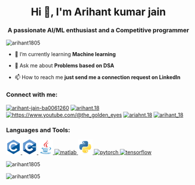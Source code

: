 <h1 align="center">Hi 👋, I'm Arihant kumar jain</h1>
<h3 align="center">A passionate AI/ML enthusiast and a Competitive programmer</h3>

<p align="left"> <img src="https://komarev.com/ghpvc/?username=arihant1805&label=Profile%20views&color=0e75b6&style=flat" alt="arihant1805" /> </p>

- 🌱 I’m currently learning **Machine learning**

- 💬 Ask me about **Problems based on DSA**

- 📫 How to reach me **just send me a connection request on LinkedIn**

<h3 align="left">Connect with me:</h3>
<p align="left">
<a href="https://linkedin.com/in/arihant-jain-ba0061260" target="blank"><img align="center" src="https://raw.githubusercontent.com/rahuldkjain/github-profile-readme-generator/master/src/images/icons/Social/linked-in-alt.svg" alt="arihant-jain-ba0061260" height="30" width="40" /></a>
<a href="https://instagram.com/arihant.18" target="blank"><img align="center" src="https://raw.githubusercontent.com/rahuldkjain/github-profile-readme-generator/master/src/images/icons/Social/instagram.svg" alt="arihant.18" height="30" width="40" /></a>
<a href="https://www.youtube.com/c/https://www.youtube.com/@the_golden_eyes" target="blank"><img align="center" src="https://raw.githubusercontent.com/rahuldkjain/github-profile-readme-generator/master/src/images/icons/Social/youtube.svg" alt="https://www.youtube.com/@the_golden_eyes" height="30" width="40" /></a>
<a href="https://codeforces.com/profile/ariahnt.18" target="blank"><img align="center" src="https://raw.githubusercontent.com/rahuldkjain/github-profile-readme-generator/master/src/images/icons/Social/codeforces.svg" alt="ariahnt.18" height="30" width="40" /></a>
<a href="https://www.leetcode.com/arihant_18" target="blank"><img align="center" src="https://raw.githubusercontent.com/rahuldkjain/github-profile-readme-generator/master/src/images/icons/Social/leet-code.svg" alt="arihant_18" height="30" width="40" /></a>
</p>

<h3 align="left">Languages and Tools:</h3>
<p align="left"> <a href="https://www.cprogramming.com/" target="_blank" rel="noreferrer"> <img src="https://raw.githubusercontent.com/devicons/devicon/master/icons/c/c-original.svg" alt="c" width="40" height="40"/> </a> <a href="https://www.w3schools.com/cpp/" target="_blank" rel="noreferrer"> <img src="https://raw.githubusercontent.com/devicons/devicon/master/icons/cplusplus/cplusplus-original.svg" alt="cplusplus" width="40" height="40"/> </a> <a href="https://www.java.com" target="_blank" rel="noreferrer"> <img src="https://raw.githubusercontent.com/devicons/devicon/master/icons/java/java-original.svg" alt="java" width="40" height="40"/> </a> <a href="https://www.mathworks.com/" target="_blank" rel="noreferrer"> <img src="https://upload.wikimedia.org/wikipedia/commons/2/21/Matlab_Logo.png" alt="matlab" width="40" height="40"/> </a> <a href="https://www.python.org" target="_blank" rel="noreferrer"> <img src="https://raw.githubusercontent.com/devicons/devicon/master/icons/python/python-original.svg" alt="python" width="40" height="40"/> </a> <a href="https://pytorch.org/" target="_blank" rel="noreferrer"> <img src="https://www.vectorlogo.zone/logos/pytorch/pytorch-icon.svg" alt="pytorch" width="40" height="40"/> </a> <a href="https://www.tensorflow.org" target="_blank" rel="noreferrer"> <img src="https://www.vectorlogo.zone/logos/tensorflow/tensorflow-icon.svg" alt="tensorflow" width="40" height="40"/> </a> </p>

<p><img align="center" src="https://github-readme-stats.vercel.app/api/top-langs?username=arihant1805&show_icons=true&locale=en&layout=compact" alt="arihant1805" /></p>

<p><img align="center" src="https://github-readme-streak-stats.herokuapp.com/?user=arihant1805&" alt="arihant1805" /></p>
